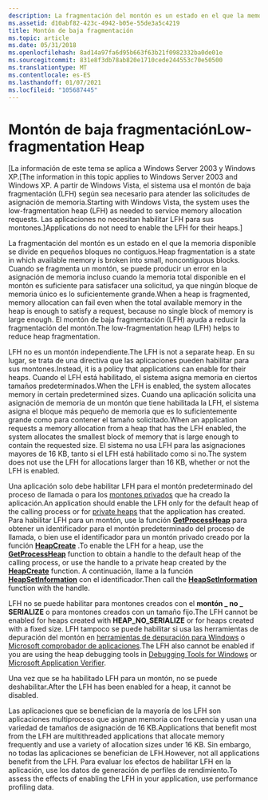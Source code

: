 ```yaml
---
description: La fragmentación del montón es un estado en el que la memoria disponible se divide en pequeños bloques no contiguos.
ms.assetid: d10abf82-423c-4942-b05e-55de3a5c4219
title: Montón de baja fragmentación
ms.topic: article
ms.date: 05/31/2018
ms.openlocfilehash: 8ad14a97fa6d95b663f63b21f0982332ba0de01e
ms.sourcegitcommit: 831e8f3db78ab820e1710cede244553c70e50500
ms.translationtype: MT
ms.contentlocale: es-ES
ms.lasthandoff: 01/07/2021
ms.locfileid: "105687445"
---
```

# <a name="low-fragmentation-heap"></a><span data-ttu-id="3d8a6-103">Montón de baja fragmentación</span><span class="sxs-lookup"><span data-stu-id="3d8a6-103">Low-fragmentation Heap</span></span>

<span data-ttu-id="3d8a6-104">\[La información de este tema se aplica a Windows Server 2003 y Windows XP.</span><span class="sxs-lookup"><span data-stu-id="3d8a6-104">\[The information in this topic applies to Windows Server 2003 and Windows XP.</span></span> <span data-ttu-id="3d8a6-105">A partir de Windows Vista, el sistema usa el montón de baja fragmentación (LFH) según sea necesario para atender las solicitudes de asignación de memoria.</span><span class="sxs-lookup"><span data-stu-id="3d8a6-105">Starting with Windows Vista, the system uses the low-fragmentation heap (LFH) as needed to service memory allocation requests.</span></span> <span data-ttu-id="3d8a6-106">Las aplicaciones no necesitan habilitar LFH para sus montones.\]</span><span class="sxs-lookup"><span data-stu-id="3d8a6-106">Applications do not need to enable the LFH for their heaps.\]</span></span>

<span data-ttu-id="3d8a6-107">La fragmentación del montón es un estado en el que la memoria disponible se divide en pequeños bloques no contiguos.</span><span class="sxs-lookup"><span data-stu-id="3d8a6-107">Heap fragmentation is a state in which available memory is broken into small, noncontiguous blocks.</span></span> <span data-ttu-id="3d8a6-108">Cuando se fragmenta un montón, se puede producir un error en la asignación de memoria incluso cuando la memoria total disponible en el montón es suficiente para satisfacer una solicitud, ya que ningún bloque de memoria único es lo suficientemente grande.</span><span class="sxs-lookup"><span data-stu-id="3d8a6-108">When a heap is fragmented, memory allocation can fail even when the total available memory in the heap is enough to satisfy a request, because no single block of memory is large enough.</span></span> <span data-ttu-id="3d8a6-109">El montón de baja fragmentación (LFH) ayuda a reducir la fragmentación del montón.</span><span class="sxs-lookup"><span data-stu-id="3d8a6-109">The low-fragmentation heap (LFH) helps to reduce heap fragmentation.</span></span>

<span data-ttu-id="3d8a6-110">LFH no es un montón independiente.</span><span class="sxs-lookup"><span data-stu-id="3d8a6-110">The LFH is not a separate heap.</span></span> <span data-ttu-id="3d8a6-111">En su lugar, se trata de una directiva que las aplicaciones pueden habilitar para sus montones.</span><span class="sxs-lookup"><span data-stu-id="3d8a6-111">Instead, it is a policy that applications can enable for their heaps.</span></span> <span data-ttu-id="3d8a6-112">Cuando el LFH está habilitado, el sistema asigna memoria en ciertos tamaños predeterminados.</span><span class="sxs-lookup"><span data-stu-id="3d8a6-112">When the LFH is enabled, the system allocates memory in certain predetermined sizes.</span></span> <span data-ttu-id="3d8a6-113">Cuando una aplicación solicita una asignación de memoria de un montón que tiene habilitada la LFH, el sistema asigna el bloque más pequeño de memoria que es lo suficientemente grande como para contener el tamaño solicitado.</span><span class="sxs-lookup"><span data-stu-id="3d8a6-113">When an application requests a memory allocation from a heap that has the LFH enabled, the system allocates the smallest block of memory that is large enough to contain the requested size.</span></span> <span data-ttu-id="3d8a6-114">El sistema no usa LFH para las asignaciones mayores de 16 KB, tanto si el LFH está habilitado como si no.</span><span class="sxs-lookup"><span data-stu-id="3d8a6-114">The system does not use the LFH for allocations larger than 16 KB, whether or not the LFH is enabled.</span></span>

<span data-ttu-id="3d8a6-115">Una aplicación solo debe habilitar LFH para el montón predeterminado del proceso de llamada o para los [montones privados](heap-functions.md) que ha creado la aplicación.</span><span class="sxs-lookup"><span data-stu-id="3d8a6-115">An application should enable the LFH only for the default heap of the calling process or for [private heaps](heap-functions.md) that the application has created.</span></span> <span data-ttu-id="3d8a6-116">Para habilitar LFH para un montón, use la función [**GetProcessHeap**](/windows/desktop/api/HeapApi/nf-heapapi-getprocessheap) para obtener un identificador para el montón predeterminado del proceso de llamada, o bien use el identificador para un montón privado creado por la función [**HeapCreate**](/windows/desktop/api/HeapApi/nf-heapapi-heapcreate) .</span><span class="sxs-lookup"><span data-stu-id="3d8a6-116">To enable the LFH for a heap, use the [**GetProcessHeap**](/windows/desktop/api/HeapApi/nf-heapapi-getprocessheap) function to obtain a handle to the default heap of the calling process, or use the handle to a private heap created by the [**HeapCreate**](/windows/desktop/api/HeapApi/nf-heapapi-heapcreate) function.</span></span> <span data-ttu-id="3d8a6-117">A continuación, llame a la función [**HeapSetInformation**](/windows/desktop/api/HeapApi/nf-heapapi-heapsetinformation) con el identificador.</span><span class="sxs-lookup"><span data-stu-id="3d8a6-117">Then call the [**HeapSetInformation**](/windows/desktop/api/HeapApi/nf-heapapi-heapsetinformation) function with the handle.</span></span>

<span data-ttu-id="3d8a6-118">LFH no se puede habilitar para montones creados con el **montón \_ no \_ SERIALIZE** o para montones creados con un tamaño fijo.</span><span class="sxs-lookup"><span data-stu-id="3d8a6-118">The LFH cannot be enabled for heaps created with **HEAP\_NO\_SERIALIZE** or for heaps created with a fixed size.</span></span> <span data-ttu-id="3d8a6-119">LFH tampoco se puede habilitar si usa las herramientas de depuración del montón en [herramientas de depuración para Windows](/windows-hardware/drivers/debugger/) o [Microsoft comprobador de aplicaciones](https://www.microsoft.com/downloads/details.aspx?FamilyID=c4a25ab9-649d-4a1b-b4a7-c9d8b095df18&displaylang=en).</span><span class="sxs-lookup"><span data-stu-id="3d8a6-119">The LFH also cannot be enabled if you are using the heap debugging tools in [Debugging Tools for Windows](/windows-hardware/drivers/debugger/) or [Microsoft Application Verifier](https://www.microsoft.com/downloads/details.aspx?FamilyID=c4a25ab9-649d-4a1b-b4a7-c9d8b095df18&displaylang=en).</span></span>

<span data-ttu-id="3d8a6-120">Una vez que se ha habilitado LFH para un montón, no se puede deshabilitar.</span><span class="sxs-lookup"><span data-stu-id="3d8a6-120">After the LFH has been enabled for a heap, it cannot be disabled.</span></span>

<span data-ttu-id="3d8a6-121">Las aplicaciones que se benefician de la mayoría de los LFH son aplicaciones multiproceso que asignan memoria con frecuencia y usan una variedad de tamaños de asignación de 16 KB.</span><span class="sxs-lookup"><span data-stu-id="3d8a6-121">Applications that benefit most from the LFH are multithreaded applications that allocate memory frequently and use a variety of allocation sizes under 16 KB.</span></span> <span data-ttu-id="3d8a6-122">Sin embargo, no todas las aplicaciones se benefician de LFH.</span><span class="sxs-lookup"><span data-stu-id="3d8a6-122">However, not all applications benefit from the LFH.</span></span> <span data-ttu-id="3d8a6-123">Para evaluar los efectos de habilitar LFH en la aplicación, use los datos de generación de perfiles de rendimiento.</span><span class="sxs-lookup"><span data-stu-id="3d8a6-123">To assess the effects of enabling the LFH in your application, use performance profiling data.</span></span>

 

 
